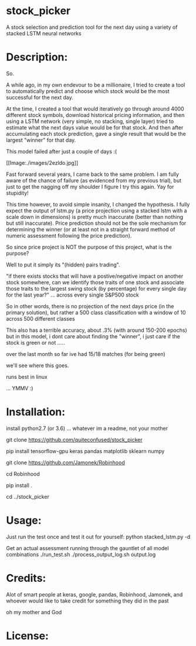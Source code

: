 # stock_picker
A stock selection and prediction tool for the next day using a variety of stacked LSTM neural networks

# Description: 
So. 

A while ago, in my own endevour to be a millionaire, I tried to create a tool to automatically predict and choose which stock would be the most successful for the next day.

At the time, I created a tool that would iteratively go through around 4000 different stock symbols, download historical pricing information, and then using a LSTM network (very simple, no stacking, single layer) tried to estimate what the next days value would be for that stock. And then after accumulating each stock prediction, gave a single result that would be the largest "winner" for that day.

This model failed after just a couple of days :(

[[Image:./images/2ezldo.jpg]]

Fast forward several years, I came back to the same problem. I am fully aware of the chance of failure (as evidenced from my previous trial), but just to get the nagging off my shoulder I figure I try this again. Yay for stupidity! 

This time however, to avoid simple insanity, I changed the hypothesis. I fully expect the output of lstm.py (a price projection using a stacked lstm with a scale down in dimensions) is pretty much inaccurate (better than nothing but still inaccurate). Price prediction should not be the sole mechanism for determining the winner (or at least not in a straight forward method of numeric assessment following the price prediction). 

So since price project is NOT the purpose of this project, what is the purpose? 

Well to put it simply its "(hidden) pairs trading".

"if there exists stocks that will have a postive/negative impact on another stock somewhere, can we identify those traits of one stock and associate those traits to the largest swing stock (by percentage) for every single day for the last year?" ... across every single S&P500 stock

So in other words, there is no projection of the next days price (in the primary solution), but rather a 500 class classification with a window of 10 across 500 different classes

This also has a terrible accuracy, about .3% (with around 150-200 epochs) but in this model, i dont care about finding the "winner", i just care if the stock is green or not .....

over the last month so far ive had 15/18 matches (for being green)

we'll see where this goes.

runs best in linux

... YMMV :)

# Installation:

install python2.7 (or 3.6) ... whatever im a readme, not your mother

git clone https://github.com/quiteconfused/stock_picker

pip install tensorflow-gpu keras pandas matplotlib sklearn numpy

git clone https://github.com/Jamonek/Robinhood

cd Robinhood

pip install .

cd ../stock_picker

# Usage: 

Just run the test once and test it out for yourself:
python stacked_lstm.py -d 

Get an actual assessment running through the gauntlet of all model combinations
./run_test.sh
./process_output_log.sh output.log

# Credits: 
Alot of smart people at keras, google, pandas, Robinhood, Jamonek, and whoever would like to take credit for something they did in the past

oh my mother and God

<queues music>

# License: 

